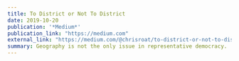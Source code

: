 ```yaml
---
title: To District or Not To District
date: 2019-10-20
publication: '*Medium*'
publication_link: "https://medium.com"
external_link: "https://medium.com/@chrisroat/to-district-or-not-to-district-cec8d9abbd98?source=rss-39357ec803ec------2"
summary: Geography is not the only issue in representative democracy.
---
```


